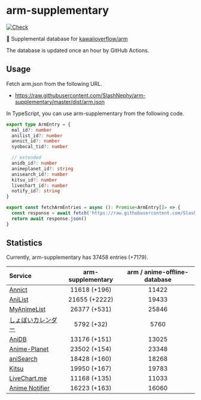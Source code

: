 # arm-supplementary

[![Check](https://github.com/SlashNephy/arm-supplementary/actions/workflows/check-node.yml/badge.svg)](https://github.com/SlashNephy/arm-supplementary/actions/workflows/check-node.yml)

💊 Supplemental database for [kawaiioverflow/arm](https://github.com/kawaiioverflow/arm)

The database is updated once an hour by GitHub Actions.

## Usage

Fetch arm.json from the following URL.

- https://raw.githubusercontent.com/SlashNephy/arm-supplementary/master/dist/arm.json

In TypeScript, you can use arm-supplementary from the following code.

```TypeScript
export type ArmEntry = {
  mal_id?: number
  anilist_id?: number
  annict_id?: number
  syobocal_tid?: number

  // extended
  anidb_id?: number
  animeplanet_id?: string
  anisearch_id?: number
  kitsu_id?: number
  livechart_id?: number
  notify_id?: string
}

export const fetchArmEntries = async (): Promise<ArmEntry[]> => {
  const response = await fetch('https://raw.githubusercontent.com/SlashNephy/arm-supplementary/master/dist/arm.json')
  return await response.json()
}
```

## Statistics

Currently, arm-supplementary has 37458 entries (+7179).

| Service                                     | arm-supplementary | arm / anime-offline-database |
| :------------------------------------------ | :---------------: | :--------------------------: |
| [Annict](https://annict.com)                |   11618 (+196)    |            11422             |
| [AniList](https://anilist.co)               |   21655 (+2222)   |            19433             |
| [MyAnimeList](https://myanimelist.net)      |   26377 (+531)    |            25846             |
| [しょぼいカレンダー](https://cal.syoboi.jp) |    5792 (+32)     |             5760             |
| [AniDB](https://anidb.net)                  |   13176 (+151)    |            13025             |
| [Anime-Planet](https://anime-planet.com)    |   23502 (+154)    |            23348             |
| [aniSearch](https://anisearch.com)          |   18428 (+160)    |            18268             |
| [Kitsu](https://kitsu.io)                   |   19950 (+167)    |            19783             |
| [LiveChart.me](https://livechart.me)        |   11168 (+135)    |            11033             |
| [Anime Notifier](https://notify.moe)        |   16223 (+163)    |            16060             |
